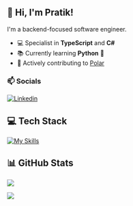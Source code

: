 ## 👋 Hi, I'm Pratik!

I'm a backend-focused software engineer.

- 💻 Specialist in **TypeScript** and **C#**<br>
- 📚 Currently learning **Python** 🐍<br>
- 🔧 Actively contributing to [Polar](https://github.com/polarsource/polar/pulls?q=is%3Apr+author%3Amagarpratik)<br>

### 📫 Socials

[![Linkedin](https://skillicons.dev/icons?i=linkedin)](https://www.linkedin.com/in/magarpratik)

## 💻 Tech Stack

[![My Skills](https://skillicons.dev/icons?i=ts,nodejs,express,cs,dotnet,py,postgres,mongodb,aws,gcp,jenkins,docker&perline=6)](https://skillicons.dev)

## 📊 GitHub Stats

![](https://github-readme-stats.vercel.app/api?username=magarpratik&theme=dark&bg_color=0A192F&hide_border=true&custom_title=Contributions&hide=stars,prs,contribs&show=prs_merged&include_all_commits=true&show_icons=true&hide_rank=true&border_radius=10)

![](https://github-contributor-stats.vercel.app/api?username=magarpratik&limit=3&theme=dark&bg_color=0A192F&hide_border=true&combine_all_yearly_contributions=true&custom_title=Top%20contributed%20repositories&border_radius=10)
